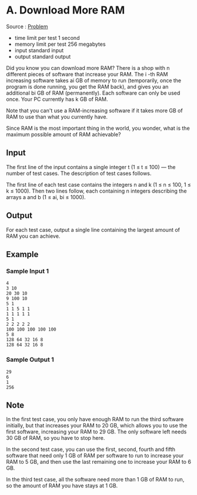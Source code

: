 # A. Download More RAM

Source : [Problem](https://codeforces.com/problemset/problem/1629/A)

- time limit per test 1 second
- memory limit per test 256 megabytes
- input standard input
- output standard output

Did you know you can download more RAM? There is a shop with n
different pieces of software that increase your RAM. The i
-th RAM increasing software takes ai
GB of memory to run (temporarily, once the program is done running, you get the RAM back), and gives you an additional bi
GB of RAM (permanently). Each software can only be used once. Your PC currently has k
GB of RAM.

Note that you can't use a RAM-increasing software if it takes more GB of RAM to use than what you currently have.

Since RAM is the most important thing in the world, you wonder, what is the maximum possible amount of RAM achievable?

## Input

The first line of the input contains a single integer t (1 ≤ t ≤ 100) — the number of test cases. The description of test cases follows.

The first line of each test case contains the integers n and k (1 ≤ n ≤ 100, 1 ≤ k ≤ 1000). Then two lines follow, each containing n integers describing the arrays a and b (1 ≤ ai, bi ≤ 1000).

## Output

For each test case, output a single line containing the largest amount of RAM you can achieve.

## Example

### Sample Input 1

    4
    3 10
    20 30 10
    9 100 10
    5 1
    1 1 5 1 1
    1 1 1 1 1
    5 1
    2 2 2 2 2
    100 100 100 100 100
    5 8
    128 64 32 16 8
    128 64 32 16 8

### Sample Output 1

    29
    6
    1
    256

## Note

In the first test case, you only have enough RAM to run the third software initially, but that increases your RAM to 20
GB, which allows you to use the first software, increasing your RAM to 29
GB. The only software left needs 30
GB of RAM, so you have to stop here.

In the second test case, you can use the first, second, fourth and fifth software that need only 1
GB of RAM per software to run to increase your RAM to 5
GB, and then use the last remaining one to increase your RAM to 6
GB.

In the third test case, all the software need more than 1
GB of RAM to run, so the amount of RAM you have stays at 1
GB.

